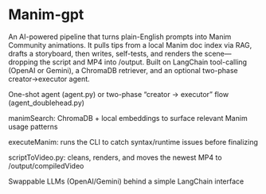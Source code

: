 # Manim-gpt

An AI-powered pipeline that turns plain-English prompts into Manim Community animations. It pulls tips from a local Manim doc index via RAG, drafts a storyboard, then writes, self-tests, and renders the scene—dropping the script and MP4 into /output. Built on LangChain tool-calling (OpenAI or Gemini), a ChromaDB retriever, and an optional two-phase creator→executor agent.

One-shot agent (agent.py) or two-phase “creator → executor” flow (agent_doublehead.py)

manimSearch: ChromaDB + local embeddings to surface relevant Manim usage patterns

executeManim: runs the CLI to catch syntax/runtime issues before finalizing

scriptToVideo.py: cleans, renders, and moves the newest MP4 to /output/compiledVideo

Swappable LLMs (OpenAI/Gemini) behind a simple LangChain interface
